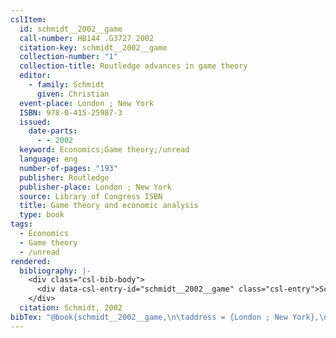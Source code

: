 ```yaml
---
cslItem:
  id: schmidt__2002__game
  call-number: HB144 .G3727 2002
  citation-key: schmidt__2002__game
  collection-number: "1"
  collection-title: Routledge advances in game theory
  editor:
    - family: Schmidt
      given: Christian
  event-place: London ; New York
  ISBN: 978-0-415-25987-3
  issued:
    date-parts:
      - - 2002
  keyword: Economics;Game theory;/unread
  language: eng
  number-of-pages: "193"
  publisher: Routledge
  publisher-place: London ; New York
  source: Library of Congress ISBN
  title: Game theory and economic analysis
  type: book
tags:
  - Economics
  - Game theory
  - /unread
rendered:
  bibliography: |-
    <div class="csl-bib-body">
      <div data-csl-entry-id="schmidt__2002__game" class="csl-entry">Schmidt, C. ed. (2002) <i>Game theory and economic analysis</i>. London ; New York: Routledge (Routledge advances in game theory, 1).</div>
    </div>
  citation: Schmidt, 2002
bibTex: "@book{schmidt__2002__game,\n\taddress = {London ; New York},\n\tnumber = {1},\n\tseries = {Routledge advances in game theory},\n\teditor = {Schmidt, Christian},\n\tyear = {2002},\n\tpublisher = {Routledge},\n\ttitle = {Game theory and economic analysis},\n}\n\n"
---
```


